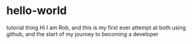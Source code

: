 # hello-world
tutorial thing
Hi I am Rob, and this is my first ever attempt at both using github, and the start of my journey to becoming a developer
